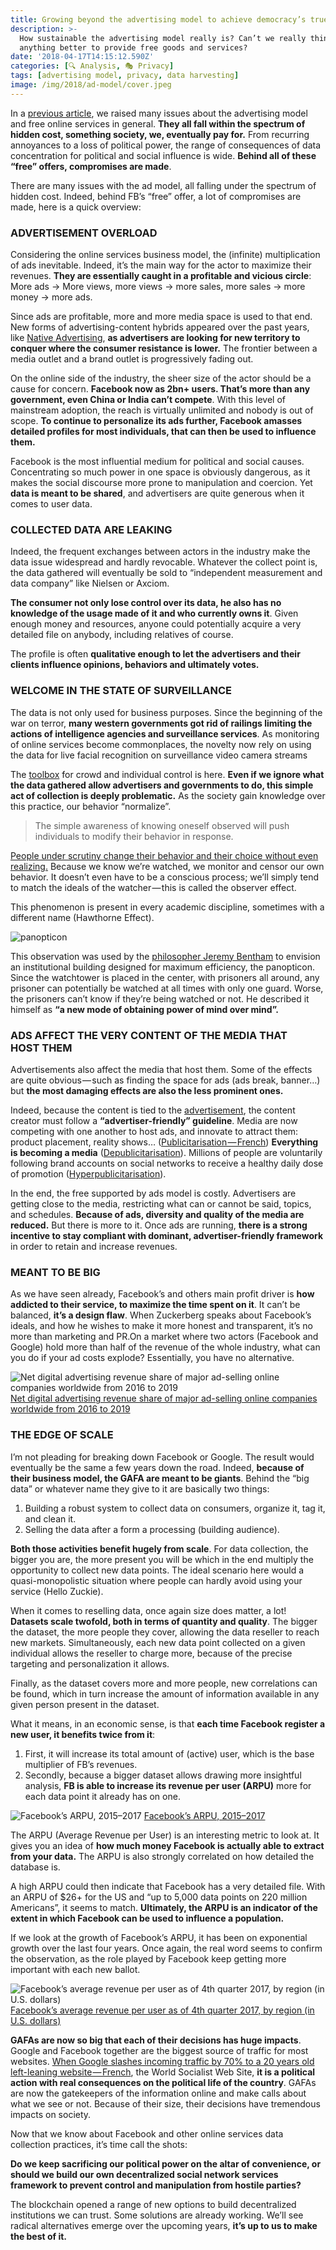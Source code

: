```yaml
---
title: Growing beyond the advertising model to achieve democracy’s true potential
description: >-
  How sustainable the advertising model really is? Can’t we really think of
  anything better to provide free goods and services?
date: '2018-04-17T14:15:12.590Z'
categories: [🔍 Analysis, 🎭 Privacy]
tags: [advertising model, privacy, data harvesting]
image: /img/2018/ad-model/cover.jpeg
---
```


In a [previous article](https://medium.com/@BBerdah/facebook-x-cambridge-analytica-the-hidden-cost-of-free-services-3f5724e80baf), we raised many issues about the advertising model and free online services in general. **They all fall within the spectrum of hidden cost, something society, we, eventually pay for.** From recurring annoyances to a loss of political power, the range of consequences of data concentration for political and social influence is wide. **Behind all of these “free” offers, compromises are made**.

There are many issues with the ad model, all falling under the spectrum of hidden cost. Indeed, behind FB’s “free” offer, a lot of compromises are made, here is a quick overview:

### ADVERTISEMENT OVERLOAD

Considering the online services business model, the (infinite) multiplication of ads inevitable. Indeed, it’s the main way for the actor to maximize their revenues. **They are essentially caught in a profitable and vicious circle**: More ads -> More views, more views -> more sales, more sales -> more money -> more ads.

Since ads are profitable, more and more media space is used to that end. New forms of advertising-content hybrids appeared over the past years, like [Native Advertising](https://techscience.org/a/2015121503/), **as advertisers are looking for new territory to conquer where the consumer resistance is lower.** The frontier between a media outlet and a brand outlet is progressively fading out.

On the online side of the industry, the sheer size of the actor should be a cause for concern. **Facebook now as 2bn+ users. That’s more than any government, even China or India can’t compete**. With this level of mainstream adoption, the reach is virtually unlimited and nobody is out of scope. **To continue to personalize its ads further, Facebook amasses detailed profiles for most individuals, that can then be used to influence them.**

Facebook is the most influential medium for political and social causes. Concentrating so much power in one space is obviously dangerous, as it makes the social discourse more prone to manipulation and coercion. Yet **data is meant to be shared**, and advertisers are quite generous when it comes to user data.

### COLLECTED DATA ARE LEAKING

Indeed, the frequent exchanges between actors in the industry make the data issue widespread and hardly revocable. Whatever the collect point is, the data gathered will eventually be sold to “independent measurement and data company” like Nielsen or Axciom.

**The consumer not only lose control over its data, he also has no knowledge of the usage made of it and who currently owns it**. Given enough money and resources, anyone could potentially acquire a very detailed file on anybody, including relatives of course.

The profile is often **qualitative enough to let the advertisers and their clients influence opinions, behaviors and ultimately votes.**

### WELCOME IN THE STATE OF SURVEILLANCE

The data is not only used for business purposes. Since the beginning of the war on terror, **many western governments got rid of railings limiting the actions of intelligence agencies and surveillance services**. As monitoring of online services become commonplaces, the novelty now rely on using the data for live facial recognition on surveillance video camera streams

The [toolbox](https://hackernoon.com/tagged/toolbox) for crowd and individual control is here. **Even if we ignore what the data gathered allow advertisers and governments to do, this simple act of collection is deeply problematic.** As the society gain knowledge over this practice, our behavior “normalize”.

> The simple awareness of knowing oneself observed will push individuals to modify their behavior in response.

[People under scrutiny change their behavior and their choice without even realizing.](http://www.bbc.com/future/story/20140209-being-watched-why-thats-good) Because we know we’re watched, we monitor and censor our own behavior. It doesn’t even have to be a conscious process; we’ll simply tend to match the ideals of the watcher — this is called the observer effect.

This phenomenon is present in every academic discipline, sometimes with a different name (Hawthorne Effect).

![panopticon](/img/2018/ad-model/panopticon.jpg)

This observation was used by the [philosopher Jeremy Bentham](https://en.wikipedia.org/wiki/Jeremy_Bentham) to envision an institutional building designed for maximum efficiency, the panopticon. Since the watchtower is placed in the center, with prisoners all around, any prisoner can potentially be watched at all times with only one guard. Worse, the prisoners can’t know if they’re being watched or not. He described it himself as **“a new mode of obtaining power of mind over mind”.**

### ADS AFFECT THE VERY CONTENT OF THE MEDIA THAT HOST THEM

Advertisements also affect the media that host them. Some of the effects are quite obvious — such as finding the space for ads (ads break, banner…) but **the most damaging effects are also the less prominent ones.**

Indeed, because the content is tied to the [advertisement](https://hackernoon.com/tagged/advertisement), the content creator must follow a **“advertiser-friendly” guideline**. Media are now competing with one another to host ads, and innovate to attract them: product placement, reality shows… ([Publicitarisation — French](https://www.youtube.com/watch?time_continue=162&v=hr99HzCa0Kg)) **Everything is becoming a media** ([Depublicitarisation](https://www.youtube.com/watch?v=Cv5WLF6UdZc)). Millions of people are voluntarily following brand accounts on social networks to receive a healthy daily dose of promotion ([Hyperpublicitarisation](https://www.youtube.com/watch?v=8ZNOCKl-0Mc)).

In the end, the free supported by ads model is costly. Advertisers are getting close to the media, restricting what can or cannot be said, topics, and schedules. **Because of ads, diversity and quality of the media are reduced.** But there is more to it. Once ads are running, **there is a strong incentive to stay compliant with dominant, advertiser-friendly framework** in order to retain and increase revenues.

### MEANT TO BE BIG

As we have seen already, Facebook’s and others main profit driver is **how addicted to their service, to maximize the time spent on it**. It can’t be balanced, **it’s a design flaw**. When Zuckerberg speaks about Facebook’s ideals, and how he wishes to make it more honest and transparent, it’s no more than marketing and PR.On a market where two actors (Facebook and Google) hold more than half of the revenue of the whole industry, what can you do if your ad costs explode? Essentially, you have no alternative.

![[Net digital advertising revenue share of major ad-selling online companies worldwide from 2016 to 2019](https://www.statista.com/statistics/290629/digital-ad-revenue-share-of-major-ad-selling-companies-worldwide/)](/img/2018/ad-model/revenues.jpg)
[Net digital advertising revenue share of major ad-selling online companies worldwide from 2016 to 2019](https://www.statista.com/statistics/290629/digital-ad-revenue-share-of-major-ad-selling-companies-worldwide/)

### THE EDGE OF SCALE

I’m not pleading for breaking down Facebook or Google. The result would eventually be the same a few years down the road. Indeed, **because of their business model, the GAFA are meant to be giants**. Behind the “big data” or whatever name they give to it are basically two things:

1.  Building a robust system to collect data on consumers, organize it, tag it, and clean it.
2.  Selling the data after a form a processing (building audience).

**Both those activities benefit hugely from scale**. For data collection, the bigger you are, the more present you will be which in the end multiply the opportunity to collect new data points. The ideal scenario here would a quasi-monopolistic situation where people can hardly avoid using your service (Hello Zuckie).

When it comes to reselling data, once again size does matter, a lot! **Datasets scale twofold, both in terms of quantity and quality**. The bigger the dataset, the more people they cover, allowing the data reseller to reach new markets. Simultaneously, each new data point collected on a given individual allows the reseller to charge more, because of the precise targeting and personalization it allows.

Finally, as the dataset covers more and more people, new correlations can be found, which in turn increase the amount of information available in any given person present in the dataset.

What it means, in an economic sense, is that **each time Facebook register a new user, it benefits twice from it**:

1.  First, it will increase its total amount of (active) user, which is the base multiplier of FB’s revenues.
2.  Secondly, because a bigger dataset allows drawing more insightful analysis, **FB is able to increase its revenue per user (ARPU)** more for each data point it already has on one.

![[Facebook’s ARPU, 2015–2017](https://www.statista.com/statistics/251328/facebooks-average-revenue-per-user-by-region/)](/img/2018/ad-model/arpu.png)
[Facebook’s ARPU, 2015–2017](https://www.statista.com/statistics/251328/facebooks-average-revenue-per-user-by-region/)

The ARPU (Average Revenue per User) is an interesting metric to look at. It gives you an idea of **how much money Facebook is actually able to extract from your data.** The ARPU is also strongly correlated on how detailed the database is.

A high ARPU could then indicate that Facebook has a very detailed file. With an ARPU of $26+ for the US and “up to 5,000 data points on 220 million Americans”, it seems to match. **Ultimately, the ARPU is an indicator of the extent in which Facebook can be used to influence a population.**

If we look at the growth of Facebook’s ARPU, it has been on exponential growth over the last four years. Once again, the real word seems to confirm the observation, as the role played by Facebook keep getting more important with each new ballot.

![[Facebook’s average revenue per user as of 4th quarter 2017, by region (in U.S. dollars)](https://www.statista.com/statistics/251328/facebooks-average-revenue-per-user-by-region/)](/img/2018/ad-model/arpu-growth.jpg)
[Facebook’s average revenue per user as of 4th quarter 2017, by region (in U.S. dollars)](https://www.statista.com/statistics/251328/facebooks-average-revenue-per-user-by-region/)

**GAFAs are now so big that each of their decisions has huge impacts**. Google and Facebook together are the biggest source of traffic for most websites. [When Google slashes incoming traffic by 70% to a 20 years old left-leaning website — French](https://www.legrandsoir.info/un-nouvel-algorithme-de-google-limite-l-acces-aux-sites-web-progressistes-et-de-gauche.html), the World Socialist Web Site, **it is a political action with real consequences on the political life of the country**. GAFAs are now the gatekeepers of the information online and make calls about what we see or not. Because of their size, their decisions have tremendous impacts on society.

Now that we know about Facebook and other online services data collection practices, it’s time call the shots:

**Do we keep sacrificing our political power on the altar of convenience, or should we build our own decentralized social network services framework to prevent control and manipulation from hostile parties?**

The blockchain opened a range of new options to build decentralized institutions we can trust. Some solutions are already working. We’ll see radical alternatives emerge over the upcoming years, **it’s up to us to make the best of it.**